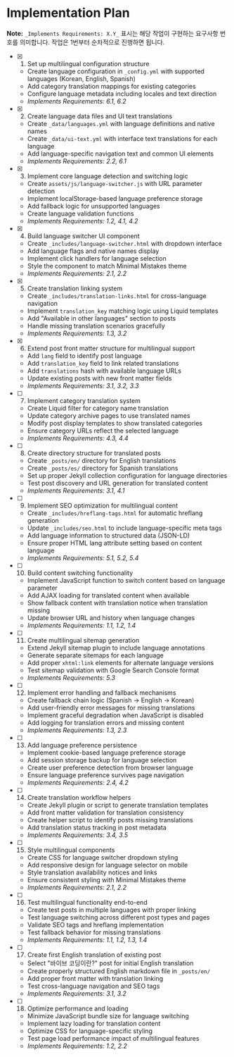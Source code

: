 # Implementation Plan

**Note:** `_Implements Requirements: X.Y_` 표시는 해당 작업이 구현하는 요구사항 번호를 의미합니다. 작업은 1번부터 순차적으로 진행하면 됩니다.

- [x] 1. Set up multilingual configuration structure
  - Create language configuration in `_config.yml` with supported languages (Korean, English, Spanish)
  - Add category translation mappings for existing categories
  - Configure language metadata including locales and text direction
  - _Implements Requirements: 6.1, 6.2_

- [x] 2. Create language data files and UI text translations
  - Create `_data/languages.yml` with language definitions and native names
  - Create `_data/ui-text.yml` with interface text translations for each language
  - Add language-specific navigation text and common UI elements
  - _Implements Requirements: 2.2, 6.1_

- [x] 3. Implement core language detection and switching logic
  - Create `assets/js/language-switcher.js` with URL parameter detection
  - Implement localStorage-based language preference storage
  - Add fallback logic for unsupported languages
  - Create language validation functions
  - _Implements Requirements: 1.2, 4.1, 4.2_

- [x] 4. Build language switcher UI component
  - Create `_includes/language-switcher.html` with dropdown interface
  - Add language flags and native names display
  - Implement click handlers for language selection
  - Style the component to match Minimal Mistakes theme
  - _Implements Requirements: 2.1, 2.2_

- [x] 5. Create translation linking system
  - Create `_includes/translation-links.html` for cross-language navigation
  - Implement `translation_key` matching logic using Liquid templates
  - Add "Available in other languages" section to posts
  - Handle missing translation scenarios gracefully
  - _Implements Requirements: 1.3, 3.2_

- [x] 6. Extend post front matter structure for multilingual support
  - Add `lang` field to identify post language
  - Add `translation_key` field to link related translations
  - Add `translations` hash with available language URLs
  - Update existing posts with new front matter fields
  - _Implements Requirements: 3.1, 3.2, 3.3_

- [ ] 7. Implement category translation system
  - Create Liquid filter for category name translation
  - Update category archive pages to use translated names
  - Modify post display templates to show translated categories
  - Ensure category URLs reflect the selected language
  - _Implements Requirements: 4.3, 4.4_

- [ ] 8. Create directory structure for translated posts
  - Create `_posts/en/` directory for English translations
  - Create `_posts/es/` directory for Spanish translations
  - Set up proper Jekyll collection configuration for language directories
  - Test post discovery and URL generation for translated content
  - _Implements Requirements: 3.1, 4.1_

- [ ] 9. Implement SEO optimization for multilingual content
  - Create `_includes/hreflang-tags.html` for automatic hreflang generation
  - Update `_includes/seo.html` to include language-specific meta tags
  - Add language information to structured data (JSON-LD)
  - Ensure proper HTML lang attribute setting based on content language
  - _Implements Requirements: 5.1, 5.2, 5.4_

- [ ] 10. Build content switching functionality
  - Implement JavaScript function to switch content based on language parameter
  - Add AJAX loading for translated content when available
  - Show fallback content with translation notice when translation missing
  - Update browser URL and history when language changes
  - _Implements Requirements: 1.1, 1.2, 1.4_

- [ ] 11. Create multilingual sitemap generation
  - Extend Jekyll sitemap plugin to include language annotations
  - Generate separate sitemaps for each language
  - Add proper `xhtml:link` elements for alternate language versions
  - Test sitemap validation with Google Search Console format
  - _Implements Requirements: 5.3_

- [ ] 12. Implement error handling and fallback mechanisms
  - Create fallback chain logic (Spanish → English → Korean)
  - Add user-friendly error messages for missing translations
  - Implement graceful degradation when JavaScript is disabled
  - Add logging for translation errors and missing content
  - _Implements Requirements: 1.3, 2.3_

- [ ] 13. Add language preference persistence
  - Implement cookie-based language preference storage
  - Add session storage backup for language selection
  - Create user preference detection from browser language
  - Ensure language preference survives page navigation
  - _Implements Requirements: 2.4, 4.2_

- [ ] 14. Create translation workflow helpers
  - Create Jekyll plugin or script to generate translation templates
  - Add front matter validation for translation consistency
  - Create helper script to identify posts missing translations
  - Add translation status tracking in post metadata
  - _Implements Requirements: 3.4, 3.5_

- [ ] 15. Style multilingual components
  - Create CSS for language switcher dropdown styling
  - Add responsive design for language selector on mobile
  - Style translation availability notices and links
  - Ensure consistent styling with Minimal Mistakes theme
  - _Implements Requirements: 2.1, 2.2_

- [ ] 16. Test multilingual functionality end-to-end
  - Create test posts in multiple languages with proper linking
  - Test language switching across different post types and pages
  - Validate SEO tags and hreflang implementation
  - Test fallback behavior for missing translations
  - _Implements Requirements: 1.1, 1.2, 1.3, 1.4_

- [ ] 17. Create first English translation of existing post
  - Select "바이브 코딩이란?" post for initial English translation
  - Create properly structured English markdown file in `_posts/en/`
  - Add proper front matter with translation linking
  - Test cross-language navigation and SEO tags
  - _Implements Requirements: 3.1, 3.2_

- [ ] 18. Optimize performance and loading
  - Minimize JavaScript bundle size for language switching
  - Implement lazy loading for translation content
  - Optimize CSS for language-specific styling
  - Test page load performance impact of multilingual features
  - _Implements Requirements: 1.2, 2.2_